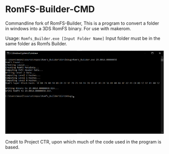# RomFS-Builder-CMD
Commandline fork of RomFS-Builder, This is a program to convert a folder in windows into a 3DS RomFS binary. For use with makerom.

Usage: `Romfs_Builder.exe [Input Folder Name]`
Input folder must be in the same folder as Romfs Builder.

![RomFS Rebuilder](Images/Console.png)

Credit to Project CTR, upon which much of the code used in the program is based.
